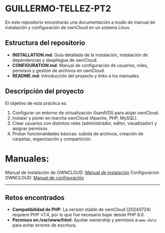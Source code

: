 # GUILLERMO-TELLEZ-PT2

En este repositorio encontrarás una documentación a modo de manual de instalación y configuración de ownCloud en un sistema Linux.

## Estructura del repositorio

- **INSTALLATION.md**: Guía detallada de la instalación, instalación de dependencias y despliegue de ownCloud.
- **CONFIGURATION.md**: Manual de configuración de usuarios, roles, permisos y gestión de archivos en ownCloud.
- **README.md**: Introducción del proyecto y links a los manuales.

## Descripción del proyecto

El objetivo de esta práctica es:
1. Configurar un entorno de virtualización (IsardVDI) para alojar ownCloud.
2. Instalar y poner en marcha ownCloud (Apache, PHP, MySQL).
3. Crear usuarios con distintos roles (administrador, editor, visualizador) y asignar permisos.
4. Probar funcionalidades básicas: subida de archivos, creación de carpetas, organización y compartición.

# Manuales:

Manual de instalación de OWNCLOUD: <a href="INSTALLATION.md">Manual de instalación</a>
Configuración OWNCLOUD:  <a href="CONFIGURATION.md">Manual de configuración</a>

---

## Retos encontrados

- **Compatibilidad de PHP**: La versión stable de ownCloud (20240724) requiere PHP ≤7.4, por lo que fue necesario bajar desde PHP 8.0.
- **Permisos en /var/www/html**: Ajustar ownership y permisos a `www-data` para evitar errores de escritura.



